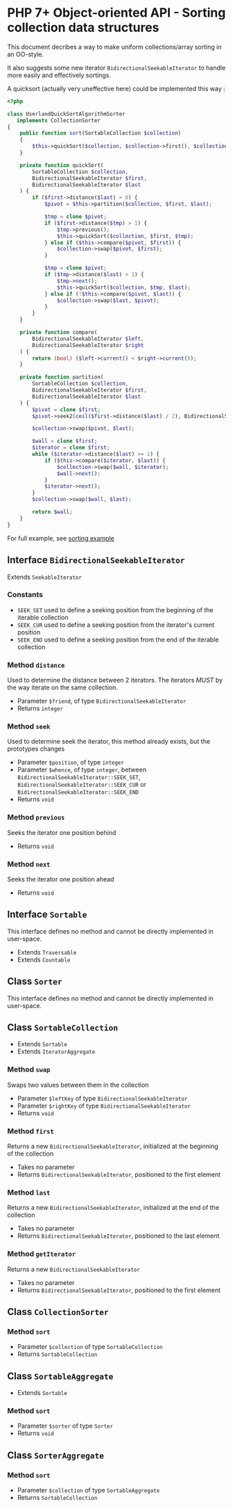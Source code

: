 # PHP 7+ Object-oriented API - Sorting collection data structures

This document decribes a way to make uniform collections/array sorting in an OO-style.

It also suggests some new iterator `BidirectionalSeekableIterator` to handle more easily and effectively sortings.

A quicksort (actually very uneffective here) could be implemented this way :

```php
<?php

class UserlandQuickSortAlgorithmSorter
   implements CollectionSorter
{
    public function sort(SortableCollection $collection)
    {
        $this->quickSort($collection, $collection->first(), $collection->last());
    }

    private function quickSort(
        SortableCollection $collection,
        BidirectionalSeekableIterator $first,
        BidirectionalSeekableIterator $last
    ) {
        if ($first->distance($last) > 0) {
            $pivot = $this->partition($collection, $first, $last);

            $tmp = clone $pivot;
            if ($first->distance($tmp) > 1) {
                $tmp->previous();
                $this->quickSort($collection, $first, $tmp);
            } else if ($this->compare($pivot, $first)) {
                $collection->swap($pivot, $first);
            }

            $tmp = clone $pivot;
            if ($tmp->distance($last) > 1) {
                $tmp->next();
                $this->quickSort($collection, $tmp, $last);
            } else if (!$this->compare($pivot, $last)) {
                $collection->swap($last, $pivot);
            }
        }
    }

    private function compare(
        BidirectionalSeekableIterator $left,
        BidirectionalSeekableIterator $right
    ) {
        return (bool) ($left->current() < $right->current());
    }

    private function partition(
        SortableCollection $collection,
        BidirectionalSeekableIterator $first,
        BidirectionalSeekableIterator $last
    ) {
        $pivot = clone $first;
        $pivot->seek2(ceil($first->distance($last) / 2), BidirectionalSeekableIterator::SEEK_CUR);

        $collection->swap($pivot, $last);

        $wall = clone $first;
        $iterator = clone $first;
        while ($iterator->distance($last) >= 1) {
            if ($this->compare($iterator, $last)) {
                $collection->swap($wall, $iterator);
                $wall->next();
            }
            $iterator->next();
        }
        $collection->swap($wall, $last);

        return $wall;
    }
}
```

For full example, see [sorting example](../examples/sorting.php)

## Interface `BidirectionalSeekableIterator`

Extends `SeekableIterator` 

### Constants

* `SEEK_SET` used to define a seeking position from the beginning of the iterable collection
* `SEEK_CUR` used to define a seeking position from the iterator's current position
* `SEEK_END` used to define a seeking position from the end of the iterable collection

### Method `distance`

Used to determine the distance between 2 iterators. The iterators *MUST* by the way iterate on the same collection.

* Parameter `$friend`, of type `BidirectionalSeekableIterator`
* Returns `integer`

### Method `seek`

Used to determine seek the iterator, this method already exists, but the prototypes changes

* Parameter `$position`, of type `integer`
* Parameter `$whence`, of type `integer`, between `BidirectionalSeekableIterator::SEEK_SET`, `BidirectionalSeekableIterator::SEEK_CUR` or `BidirectionalSeekableIterator::SEEK_END`
* Returns `void`

### Method `previous`

Seeks the iterator one position behind 

* Returns `void`

### Method `next`

Seeks the iterator one position ahead 

* Returns `void`

## Interface `Sortable`

This interface defines no method and cannot be directly implemented in user-space.

* Extends `Traversable`
* Extends `Countable`

## Class `Sorter`

This interface defines no method and cannot be directly implemented in user-space.

## Class `SortableCollection`

* Extends `Sortable`
* Extends `IteratorAggregate`

### Method `swap`

Swaps two values between them in the collection

* Parameter `$leftKey` of type `BidirectionalSeekableIterator`
* Parameter `$rightKey` of type `BidirectionalSeekableIterator`
* Returns `void`

### Method `first`

Returns a new `BidirectionalSeekableIterator`, initialized at the beginning of the collection

* Takes no parameter
* Returns `BidirectionalSeekableIterator`, positioned to the first element

### Method `last`

Returns a new `BidirectionalSeekableIterator`, initialized at the end of the collection

* Takes no parameter
* Returns `BidirectionalSeekableIterator`, positioned to the last element

### Method `getIterator`

Returns a new `BidirectionalSeekableIterator`

* Takes no parameter
* Returns `BidirectionalSeekableIterator`, positioned to the first element

## Class `CollectionSorter`

### Method `sort`

* Parameter `$collection` of type `SortableCollection`
* Returns `SortableCollection`

## Class `SortableAggregate`

* Extends `Sortable`

### Method `sort`

* Parameter `$sorter` of type `Sorter`
* Returns `void`

## Class `SorterAggregate`

### Method `sort`

* Parameter `$collection` of type `SortableAggregate`
* Returns `SortableCollection`
